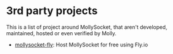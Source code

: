 # 3rd party projects

This is a list of project around MollySocket, that aren't developed, maintained, hosted or even verified by Molly.

- [mollysocket-fly](https://github.com/pcrockett/mollysocket-fly): Host MollySocket for free using Fly.io
